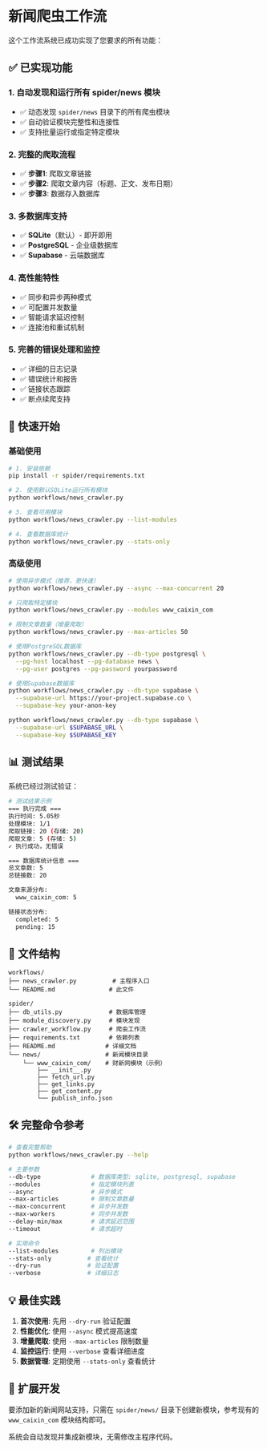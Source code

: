 # 新闻爬虫工作流

这个工作流系统已成功实现了您要求的所有功能：

## ✅ 已实现功能

### 1. 自动发现和运行所有 spider/news 模块
- ✅ 动态发现 `spider/news` 目录下的所有爬虫模块
- ✅ 自动验证模块完整性和连接性
- ✅ 支持批量运行或指定特定模块

### 2. 完整的爬取流程
- ✅ **步骤1**: 爬取文章链接
- ✅ **步骤2**: 爬取文章内容（标题、正文、发布日期）
- ✅ **步骤3**: 数据存入数据库

### 3. 多数据库支持
- ✅ **SQLite**（默认）- 即开即用
- ✅ **PostgreSQL** - 企业级数据库
- ✅ **Supabase** - 云端数据库

### 4. 高性能特性
- ✅ 同步和异步两种模式
- ✅ 可配置并发数量
- ✅ 智能请求延迟控制
- ✅ 连接池和重试机制

### 5. 完善的错误处理和监控
- ✅ 详细的日志记录
- ✅ 错误统计和报告
- ✅ 链接状态跟踪
- ✅ 断点续爬支持

## 🚀 快速开始

### 基础使用

```bash
# 1. 安装依赖
pip install -r spider/requirements.txt

# 2. 使用默认SQLite运行所有模块
python workflows/news_crawler.py

# 3. 查看可用模块
python workflows/news_crawler.py --list-modules

# 4. 查看数据库统计
python workflows/news_crawler.py --stats-only
```

### 高级使用

```bash
# 使用异步模式（推荐，更快速）
python workflows/news_crawler.py --async --max-concurrent 20

# 只爬取特定模块
python workflows/news_crawler.py --modules www_caixin_com

# 限制文章数量（增量爬取）
python workflows/news_crawler.py --max-articles 50

# 使用PostgreSQL数据库
python workflows/news_crawler.py --db-type postgresql \
  --pg-host localhost --pg-database news \
  --pg-user postgres --pg-password yourpassword

# 使用Supabase数据库
python workflows/news_crawler.py --db-type supabase \
  --supabase-url https://your-project.supabase.co \
  --supabase-key your-anon-key

python workflows/news_crawler.py --db-type supabase \
  --supabase-url $SUPABASE_URL \
  --supabase-key $SUPABASE_KEY
```

## 📊 测试结果

系统已经过测试验证：

```bash
# 测试结果示例
=== 执行完成 ===
执行时间: 5.05秒
处理模块: 1/1
爬取链接: 20 (存储: 20)
爬取文章: 5 (存储: 5)
✓ 执行成功，无错误

=== 数据库统计信息 ===
总文章数: 5
总链接数: 20

文章来源分布:
  www_caixin_com: 5

链接状态分布:
  completed: 5
  pending: 15
```

## 📁 文件结构

```
workflows/
├── news_crawler.py          # 主程序入口
└── README.md               # 此文件

spider/
├── db_utils.py             # 数据库管理
├── module_discovery.py     # 模块发现
├── crawler_workflow.py     # 爬虫工作流
├── requirements.txt        # 依赖列表
├── README.md              # 详细文档
└── news/                  # 新闻模块目录
    └── www_caixin_com/    # 财新网模块（示例）
        ├── __init__.py
        ├── fetch_url.py
        ├── get_links.py
        ├── get_content.py
        └── publish_info.json
```

## 🛠️ 完整命令参考

```bash
# 查看完整帮助
python workflows/news_crawler.py --help

# 主要参数
--db-type              # 数据库类型: sqlite, postgresql, supabase
--modules              # 指定模块列表
--async                # 异步模式
--max-articles         # 限制文章数量
--max-concurrent       # 异步并发数
--max-workers          # 同步并发数
--delay-min/max        # 请求延迟范围
--timeout              # 请求超时

# 实用命令
--list-modules         # 列出模块
--stats-only          # 查看统计
--dry-run             # 验证配置
--verbose             # 详细日志
```

## 💡 最佳实践

1. **首次使用**: 先用 `--dry-run` 验证配置
2. **性能优化**: 使用 `--async` 模式提高速度
3. **增量爬取**: 使用 `--max-articles` 限制数量
4. **监控运行**: 使用 `--verbose` 查看详细进度
5. **数据管理**: 定期使用 `--stats-only` 查看统计

## 🔧 扩展开发

要添加新的新闻网站支持，只需在 `spider/news/` 目录下创建新模块，参考现有的 `www_caixin_com` 模块结构即可。

系统会自动发现并集成新模块，无需修改主程序代码。
